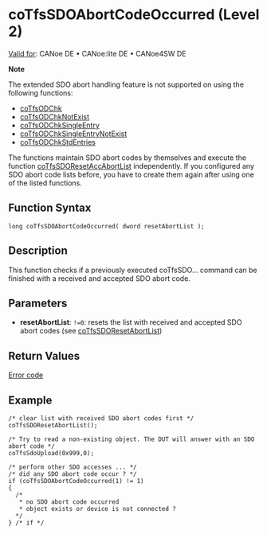 # coTfsSDOAbortCodeOccurred (Level 2)

[Valid for](../../../../Shared/FeatureAvailability.md): CANoe DE • CANoe:lite DE • CANoe4SW DE

**Note**

The extended SDO abort handling feature is not supported on using the following functions:

- [coTfsODChk](CAPLfunctionCoTfsOdChk.md)
- [coTfsODChkNotExist](CAPLfunctionCoTfsOdChkNotExist.md)
- [coTfsODChkSingleEntry](CAPLfunctionCoTfsOdChkSingleEntry.md)
- [coTfsODChkSingleEntryNotExist](CAPLfunctionCoTfsOdChkSingleEntryNotExist.md)
- [coTfsODChkStdEntries](CAPLfunctionCoTfsOdChkStdEntries.md)

The functions maintain SDO abort codes by themselves and execute the function [coTfsSDOResetAccAbortList](CAPLfunctionCoTfsSdoResetAccAbortList.md) independently. If you configured any SDO abort code lists before, you have to create them again after using one of the listed functions.

## Function Syntax

```plaintext
long coTfsSDOAbortCodeOccurred( dword resetAbortList );
```

## Description

This function checks if a previously executed coTfsSDO… command can be finished with a received and accepted SDO abort code.

## Parameters

- **resetAbortList**: `!=0`: resets the list with received and accepted SDO abort codes (see [coTfsSDOResetAbortList](CAPLfunctionCoTfsSdoResetAbortList.md))

## Return Values

[Error code](../CAPLfunctionsCANopenNLTFSErrorCodes.md)

## Example

```plaintext
/* clear list with received SDO abort codes first */
coTfsSDOResetAbortList();

/* Try to read a non-existing object. The DUT will answer with an SDO abort code */
coTfsSdoUpload(0x999,0);

/* perform other SDO accesses ... */
/* did any SDO abort code occur ? */
if (coTfsSDOAbortCodeOccurred(1) != 1)
{
  /*
   * no SDO abort code occurred
   * object exists or device is not connected ?
  */
} /* if */
```
